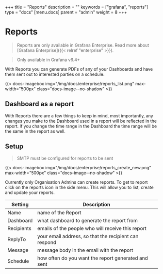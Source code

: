 +++
title = "Reports"
description = ""
keywords = ["grafana", "reports"]
type = "docs"
[menu.docs]
parent = "admin"
weight = 8
+++

# Reports

> Reports are only available in Grafana Enterprise. Read more about [Grafana Enterprise]({{< relref "enterprise" >}}).

> Only available in Grafana v6.4+

With Reports you can generate PDFs of any of your Dashboards and have them sent out to interested parties on a schedule.

{{< docs-imagebox img="/img/docs/enterprise/reports_list.png" max-width="500px" class="docs-image--no-shadow" >}}

## Dashboard as a report

With Reports there are a few things to keep in mind, most importantly, any changes you make to the Dashboard used in a report will be reflected in the report. If you change the time range in the Dashboard the time range will be the same in the report as well. 

## Setup

> SMTP must be configured for reports to be sent

{{< docs-imagebox img="/img/docs/enterprise/reports_create_new.png" max-width="500px" class="docs-image--no-shadow" >}}

Currently only Organisation Admins can create reports. To get to report click on the reports icon in the side menu. This will allow you to list, create and update your reports. 

| Setting       | Description                                                       |
| --------------|------------------------------------------------------------------ |
| Name          | name of the Report                                                |
| Dashboard     | what dashboard to generate the report from                        |
| Recipients    | emails of the people who will receive this report                 | 
| ReplyTo       | your email address, so that the recipient can respond             |
| Message       | message body in the email with the report                         |
| Schedule      | how often do you want the report generated and sent               |
